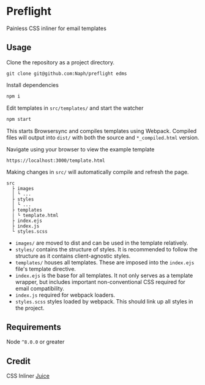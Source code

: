 # Preflight
Painless CSS inliner for email templates

## Usage
Clone the repository as a project directory.
```
git clone git@github.com:Naph/preflight edms
```
Install dependencies
```bash
npm i
```
Edit templates in `src/templates/` and start the watcher
```bash
npm start
```
This starts Browsersync and compiles templates using Webpack. Compiled files will output into `dist/` with both the source and `*_compiled.html` version.

Navigate using your browser to view the example template
```
https://localhost:3000/template.html
``` 
Making changes in `src/` will automatically compile and refresh the page.
```
src
  ├ images
  │ └ ...
  ├ styles
  │ └ ...
  ├ templates
  | └ template.html
  ├ index.ejs
  ├ index.js
  └ styles.scss
```

- `images/` are moved to dist and can be used in the template relatively.
- `styles/` contains the structure of styles. It is recommended to follow the structure as it contains client-agnostic styles.
- `templates/` houses all templates. These are imposed into the `index.ejs` file's template directive.
- `index.ejs` is the base for all templates. It not only serves as a template wrapper, but includes important non-conventional CSS required for email compatibility.
- `index.js` required for webpack loaders.
- `styles.scss` styles loaded by webpack. This should link up all styles in the project.

## Requirements
Node `^8.0.0` or greater

## Credit
CSS Inliner [Juice](https://github.com/Automattic/juice)
